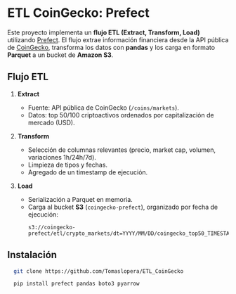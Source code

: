 # ETL CoinGecko: Prefect

Este proyecto implementa un **flujo ETL (Extract, Transform, Load)** utilizando [Prefect](https://www.prefect.io/). El flujo extrae información financiera desde la API pública de [CoinGecko](https://www.coingecko.com/), transforma los datos con **pandas** y los carga en formato **Parquet** a un bucket de **Amazon S3**.

## Flujo ETL

1. **Extract**  
   - Fuente: API pública de CoinGecko (`/coins/markets`).
   - Datos: top 50/100 criptoactivos ordenados por capitalización de mercado (USD).

2. **Transform**  
   - Selección de columnas relevantes (precio, market cap, volumen, variaciones 1h/24h/7d).
   - Limpieza de tipos y fechas.
   - Agregado de un timestamp de ejecución.

3. **Load**  
   - Serialización a Parquet en memoria.
   - Carga al bucket **S3** (`coingecko-prefect`), organizado por fecha de ejecución:
     ```
     s3://coingecko-prefect/etl/crypto_markets/dt=YYYY/MM/DD/coingecko_top50_TIMESTAMP.parquet
     ```

## Instalación

```bash
  git clone https://github.com/Tomaslopera/ETL_CoinGecko
```
```bash
  pip install prefect pandas boto3 pyarrow
```
